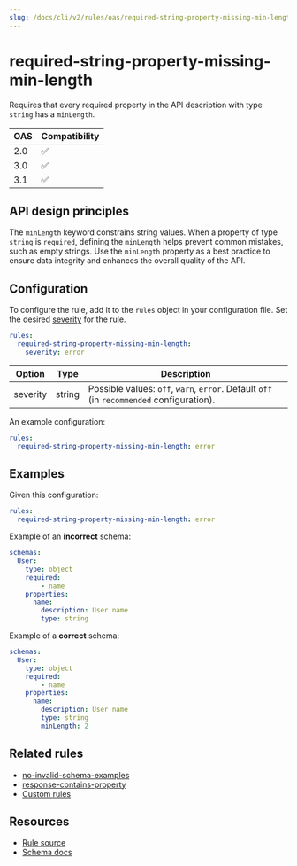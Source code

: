 ```yaml
---
slug: /docs/cli/v2/rules/oas/required-string-property-missing-min-length
---
```


# required-string-property-missing-min-length

Requires that every required property in the API description with type `string` has a `minLength`.

| OAS | Compatibility |
| --- | ------------- |
| 2.0 | ✅            |
| 3.0 | ✅            |
| 3.1 | ✅            |

## API design principles

The `minLength` keyword constrains string values. When a property of type `string` is `required`, defining the `minLength` helps prevent common mistakes, such as empty strings. Use the `minLength` property as a best practice to ensure data integrity and enhances the overall quality of the API.

## Configuration

To configure the rule, add it to the `rules` object in your configuration file.
Set the desired [severity](../../rules.md#severity-settings) for the rule.

```yaml
rules:
  required-string-property-missing-min-length:
    severity: error
```

| Option   | Type   | Description                                                                              |
| -------- | ------ | ---------------------------------------------------------------------------------------- |
| severity | string | Possible values: `off`, `warn`, `error`. Default `off` (in `recommended` configuration). |

An example configuration:

```yaml
rules:
  required-string-property-missing-min-length: error
```

## Examples

Given this configuration:

```yaml
rules:
  required-string-property-missing-min-length: error
```

Example of an **incorrect** schema:

```yaml Bad example
schemas:
  User:
    type: object
    required:
        - name
    properties:
      name:
        description: User name
        type: string

```

Example of a **correct** schema:

```yaml Good example
schemas:
  User:
    type: object
    required:
        - name
    properties:
      name:
        description: User name
        type: string
        minLength: 2
```

## Related rules

- [no-invalid-schema-examples](./no-invalid-schema-examples.md)
- [response-contains-property](./response-contains-property.md)
- [Custom rules](../configurable-rules.md)

## Resources

- [Rule source](https://github.com/Redocly/redocly-cli/blob/main/packages/core/src/rules/common/required-string-property-missing-min-length.ts)
- [Schema docs](https://redocly.com/docs/openapi-visual-reference/schemas/)
